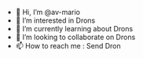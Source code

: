 - 👋 Hi, I’m @av-mario
- 👀 I’m interested in Drons
- 🌱 I’m currently learning about Drons
- 💞️ I’m looking to collaborate on Drons
- 📫 How to reach me : Send Dron

<!---
av-mario/av-mario is a ✨ special ✨ repository because its `README.md` (this file) appears on your GitHub profile.
You can click the Preview link to take a look at your changes.
--->
